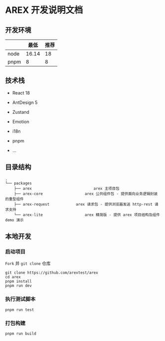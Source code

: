 # AREX 开发说明文档

## 开发环境

|      | 最低  | 推荐 |
| ---- | ----- | ---- |
| node | 16.14 | 18   |
| pnpm | 8     | 8    |



## 技术栈

* React 18

* AntDesign 5

* Zustand

* Emotion

* i18n

* pnpm

* ...

  

## 目录结构


```text
.
└── packages
    ├── arex							arex 主项目包
    ├── arex-core					arex 公共组件包 - 提供面向业务逻辑封装的重型组件
    ├── arex-request			arex 请求包 - 提供浏览器发送 http-rest 请求支持
    └── arex-lite					arex 精简版 - 提供 arex 项目结构及组件 demo 演示

```



## 本地开发

###  启动项目

`Fork` 并 `git clone` 仓库

```shell
git clone https://github.com/arextest/arex
cd arex
pnpm install
pnpm run dev
```

### 执行测试脚本

```shell
pnpm run test
```

### 打包构建

```shell
pnpm run build
```

